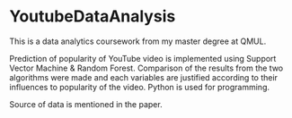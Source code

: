 # YoutubeDataAnalysis

This is a data analytics coursework from my master degree at QMUL. 

Prediction of popularity of YouTube video is implemented using Support Vector Machine & Random Forest. Comparison of the results from the two algorithms were made and each variables are justified according to their influences to popularity of the video. Python is used for programming. 

Source of data is mentioned in the paper. 
